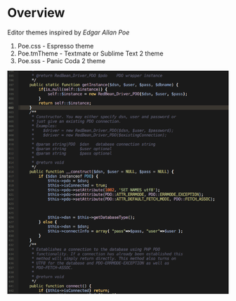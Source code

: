 # Overview

Editor themes inspired by *Edgar Allan Poe*

1. Poe.css - Espresso theme
2. Poe.tmTheme - Textmate or Sublime Text 2 theme
3. Poe.sss - Panic Coda 2 theme

![screenshot of poe theme](https://github.com/darkness/Poe-Editor-Theme/blob/master/screenshot.png)
